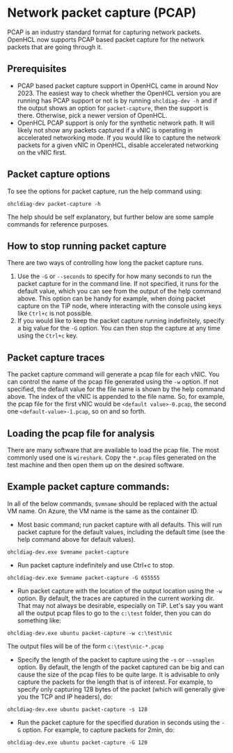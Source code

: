 # Network packet capture (PCAP)

PCAP is an industry standard format for capturing network packets. OpenHCL now
supports PCAP based packet capture for the network packets that are going through it.

## Prerequisites
* PCAP based packet capture support in OpenHCL came in around Nov 2023. The easiest
way to check whether the OpenHCL version you are running has PCAP support or not is by
running `ohcldiag-dev -h` and if the output shows an option for `packet-capture`, then
the support is there. Otherwise, pick a newer version of OpenHCL.
* OpenHCL PCAP support is only for the synthetic network path. It will likely not
show any packets captured if a vNIC is operating in accelerated networking mode. If you
would like to capture the network packets for a given vNIC in OpenHCL, disable
accelerated networking on the vNIC first.

## Packet capture options
To see the options for packet capture, run the help command using:
```
ohcldiag-dev packet-capture -h
```
The help should be self explanatory, but further below are some sample commands
for reference purposes.

## How to stop running packet capture
There are two ways of controlling how long the packet capture runs.
1. Use the `-G` or `--seconds` to specify for how many seconds to run the packet capture
for in the command line. If not specified, it runs for the default value, which you can
see from the output of the help command above. This option can be handy for example, when
doing packet capture on the TiP node, where interacting with the console using keys like
`Ctrl+c` is not possible.
2. If you would like to keep the packet capture running indefinitely, specify a big value
for the `-G` option. You can then stop the capture at any time using the `Ctrl+c` key.

## Packet capture traces
The packet capture command will generate a pcap file for each vNIC. You can control the
name of the pcap file generated using the `-w` option. If not specified, the default
value for the file name is shown by the help command above. The index of the vNIC is
appended to the file name. So, for example, the pcap file for the first vNIC would be
`<default value>-0.pcap`, the second one `<default-value>-1.pcap`, so on and so forth.

## Loading the pcap file for analysis
There are many software that are available to load the pcap file. The most commonly
used one is `wireshark`. Copy the `*.pcap` files generated on the test machine and then
open them up on the desired software.

## Example packet capture commands:
In all of the below commands, `$vmname` should be replaced with the actual VM name. On
Azure, the VM name is the same as the container ID.
* Most basic command; run packet capture with all defaults. This will run packet capture
for the default values, including the default time (see the help command above for
default values).
```
ohcldiag-dev.exe $vmname packet-capture
```

* Run packet capture indefinitely and use Ctrl+c to stop.
```
ohcldiag-dev.exe $vmname packet-capture -G 655555
```

* Run packet capture with the location of the output location using the `-w` option.
By default, the traces are captured in the current working dir. That may not always be
desirable, especially on TiP. Let's say you want all the output pcap files
to go to the `c:\test` folder, then you can do something like:
```
ohcldiag-dev.exe ubuntu packet-capture -w c:\test\nic
```
The output files will be of the form `c:\test\nic-*.pcap`

* Specify the length of the packet to capture using the `-s` or `--snaplen` option.
By default, the length of the packet captured can be big and can cause the size
of the pcap files to be quite large. It is advisable to only capture the packets
for the length that is of interest. For example, to specify only capturing 128 bytes
of the packet (which will generally give you the TCP and IP headers), do:
```
ohcldiag-dev.exe ubuntu packet-capture -s 128
```

* Run the packet capture for the specified duration in seconds using the `-G` option.
For example, to capture packets for 2min, do:
```
ohcldiag-dev.exe ubuntu packet-capture -G 120
```
